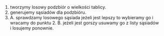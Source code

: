 1. tworzymy losowy podzbiór o wielkości tablicy.
2. generujemy sąsiadów dla podzbióru.
3. A. sprawdzamy losowego sąsiada jeżeli jest lepszy to wybieramy go i wracamy do punktu 2.
   B. jeżeli jest gorszy  usuwamy go z listy sąsiadów i losujemy ponownie.